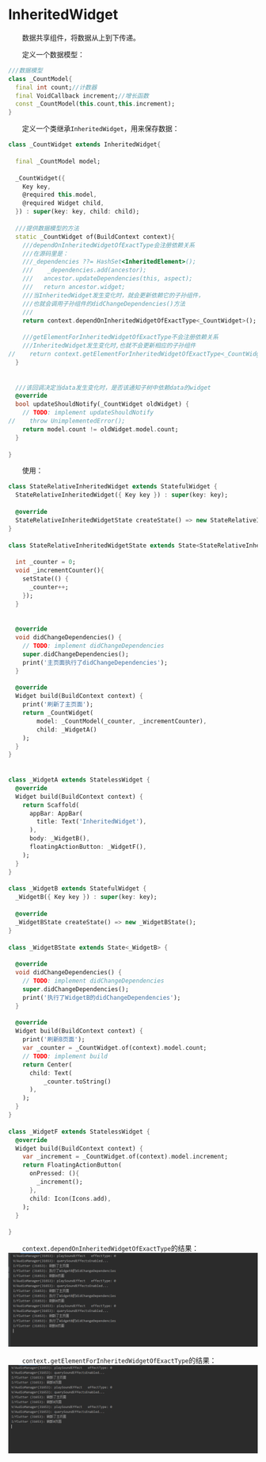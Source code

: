 # InheritedWidget
&emsp;&emsp;数据共享组件，将数据从上到下传递。  

&emsp;&emsp;定义一个数据模型：  
```dart
///数据模型
class _CountModel{
  final int count;//计数器
  final VoidCallback increment;//增长函数
  const _CountModel(this.count,this.increment);
}
```

&emsp;&emsp;定义一个类继承```InheritedWidget```，用来保存数据：  
```dart
class _CountWidget extends InheritedWidget{

  final _CountModel model;

  _CountWidget({
    Key key,
    @required this.model,
    @required Widget child,
  }) : super(key: key, child: child);

  ///提供数据模型的方法
  static _CountWidget of(BuildContext context){
    ///dependOnInheritedWidgetOfExactType会注册依赖关系
    ///在源码里是：
    ///_dependencies ??= HashSet<InheritedElement>();
    ///    _dependencies.add(ancestor);
    ///   ancestor.updateDependencies(this, aspect);
    ///   return ancestor.widget;
    ///当InheritedWidget发生变化时，就会更新依赖它的子孙组件，
    ///也就会调用子孙组件的didChangeDependencies()方法
    ///
    return context.dependOnInheritedWidgetOfExactType<_CountWidget>();

    ///getElementForInheritedWidgetOfExactType不会注册依赖关系
    ///InheritedWidget发生变化时,也就不会更新相应的子孙组件
//    return context.getElementForInheritedWidgetOfExactType<_CountWidget>().widget;
  }
  

  ///该回调决定当data发生变化时，是否该通知子树中依赖data的widget
  @override
  bool updateShouldNotify(_CountWidget oldWidget) {
    // TODO: implement updateShouldNotify
//    throw UnimplementedError();
    return model.count != oldWidget.model.count;
  }

}
```

&emsp;&emsp;使用：  
```dart
class StateRelativeInheritedWidget extends StatefulWidget {
  StateRelativeInheritedWidget({ Key key }) : super(key: key);

  @override
  StateRelativeInheritedWidgetState createState() => new StateRelativeInheritedWidgetState();
}

class StateRelativeInheritedWidgetState extends State<StateRelativeInheritedWidget> {

  int _counter = 0;
  void _incrementCounter(){
    setState(() {
      _counter++;
    });
  }


  @override
  void didChangeDependencies() {
    // TODO: implement didChangeDependencies
    super.didChangeDependencies();
    print('主页面执行了didChangeDependencies');
  }

  @override
  Widget build(BuildContext context) {
    print('刷新了主页面');
    return _CountWidget(
        model: _CountModel(_counter, _incrementCounter),
        child: _WidgetA()
    );
  }
}


class _WidgetA extends StatelessWidget {
  @override
  Widget build(BuildContext context) {
    return Scaffold(
      appBar: AppBar(
        title: Text('InheritedWidget'),
      ),
      body: _WidgetB(),
      floatingActionButton: _WidgetF(),
    );
  }
}

class _WidgetB extends StatefulWidget {
  _WidgetB({ Key key }) : super(key: key);

  @override
  _WidgetBState createState() => new _WidgetBState();
}

class _WidgetBState extends State<_WidgetB> {

  @override
  void didChangeDependencies() {
    // TODO: implement didChangeDependencies
    super.didChangeDependencies();
    print('执行了WidgetB的didChangeDependencies');
  }

  @override
  Widget build(BuildContext context) {
    print('刷新B页面');
    var _counter = _CountWidget.of(context).model.count;
    // TODO: implement build
    return Center(
      child: Text(
          _counter.toString()
      ),
    );
  }
}

class _WidgetF extends StatelessWidget {
  @override
  Widget build(BuildContext context) {
    var _increment = _CountWidget.of(context).model.increment;
    return FloatingActionButton(
      onPressed: (){
        _increment();
      },
      child: Icon(Icons.add),
    );
  }

}
```

&emsp;&emsp;```context.dependOnInheritedWidgetOfExactType```的结果：  
![图片示例](https://github.com/gneL1/Flutter-/blob/master/%E7%BB%84%E4%BB%B6%E7%9A%84%E4%BD%BF%E7%94%A8/photos/InheritedWidget/InheritedWidget_01.PNG)


&emsp;&emsp;```context.getElementForInheritedWidgetOfExactType```的结果：  
![图片示例](https://github.com/gneL1/Flutter-/blob/master/%E7%BB%84%E4%BB%B6%E7%9A%84%E4%BD%BF%E7%94%A8/photos/InheritedWidget/InheritedWidget_02.PNG)
